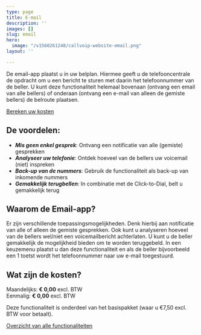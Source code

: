 ```yaml
---
type: page
title: E-mail
description: ''
images: []
slug: email
hero:
  image: "/v1560261248/callvoip-website-email.png"
layout: ''

---
```

De email-app plaatst u in uw belplan. Hiermee geeft u de telefooncentrale de opdracht om u een bericht te sturen met daarin het telefoonnummer van de beller. U kunt deze functionaliteit helemaal bovenaan (ontvang een email van alle bellers) of onderaan (ontvang een e-mail van alleen de gemiste bellers) de belroute plaatsen.

<a href="/calculator/" class="button">Bereken uw kosten</a>

## De voordelen:

* **_Mis geen enkel gesprek_**: Ontvang een notificatie van alle (gemiste) gesprekken
* **_Analyseer uw telefonie_**: Ontdek hoeveel van de bellers uw voicemail (niet) inspreken
* **_Back-up van de nummers_**: Gebruik de functionaliteit als back-up van inkomende nummers
* **_Gemakkelijk terugbellen_**: In combinatie met de Click-to-Dial, belt u gemakkelijk terug

## Waarom de Email-app?

Er zijn verschillende toepassingsmogelijkheden. Denk hierbij aan notificatie van alle of alleen de gemiste gesprekken. Ook kunt u analyseren hoeveel van de bellers wel/niet een voicemailbericht achterlaten. U kunt u de beller gemakkelijk de mogelijkheid bieden om te worden teruggebeld. In een keuzemenu plaatst u dan deze functionaliteit en als de beller bijvoorbeeld een 1 toetst wordt het telefoonnummer naar uw e-mail toegestuurd.

## Wat zijn de kosten?

Maandelijks: **€ 0,00** excl. BTW  
Eenmalig: **€ 0,00** excl. BTW

Deze functionaliteit is onderdeel van het basispakket (waar u €7,50 excl. BTW voor betaalt).

<a href="/telefonie/functionaliteiten/" class="button">Overzicht van alle functionaliteiten</a>